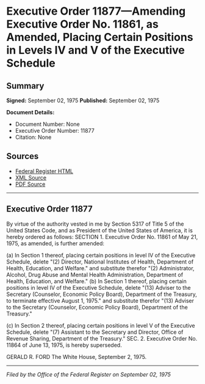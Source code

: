# Executive Order 11877—Amending Executive Order No. 11861, as Amended, Placing Certain Positions in Levels IV and V of the Executive Schedule

## Summary

**Signed:** September 02, 1975
**Published:** September 02, 1975

**Document Details:**
- Document Number: None
- Executive Order Number: 11877
- Citation: None

## Sources
- [Federal Register HTML](https://www.presidency.ucsb.edu/documents/executive-order-11877-amending-executive-order-no-11861-amended-placing-certain-positions)
- [XML Source](None)
- [PDF Source](None)

---

## Executive Order 11877

By virtue of the authority vested in me by Section 5317 of Title 5 of the United States Code, and as President of the United States of America, it is hereby ordered as follows:
SECTION 1. Executive Order No. 11861 of May 21, 1975, as amended, is further amended:

(a) In Section 1 thereof, placing certain positions in level IV of the Executive Schedule, delete "(2) Director, National Institutes of Health, Department of Health, Education, and Welfare." and substitute therefor "(2) Administrator, Alcohol, Drug Abuse and Mental Health Administration, Department of Health, Education, and Welfare."
(b) In Section 1 thereof, placing certain positions in level IV of the Executive Schedule, delete "(13) Adviser to the Secretary (Counselor, Economic Policy Board), Department of the Treasury, to terminate effective August 1, 1975." and substitute therefor "(13) Adviser to the Secretary (Counselor, Economic Policy Board), Department of the Treasury."

(c) In Section 2 thereof, placing certain positions in level V of the Executive Schedule, delete "(7) Assistant to the Secretary and Director, Office of Revenue Sharing, Department of the Treasury."
SEC. 2. Executive Order No. 11864 of June 13, 1975, is hereby superseded.

GERALD R. FORD
The White House,
September 2, 1975.

---

*Filed by the Office of the Federal Register on September 02, 1975*
